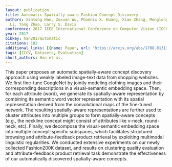 ```yaml
---
layout: publication
title: Automatic Spatially-aware Fashion Concept Discovery
authors: Xintong Han, Zuxuan Wu, Phoenix X. Huang, Xiao Zhang, Menglong Zhu, Yuan
  Li, Yang Zhao, Larry S. Davis
conference: 2017 IEEE International Conference on Computer Vision (ICCV)
year: 2017
bibkey: han2017automatic
citations: 182
additional_links: [{name: Paper, url: 'https://arxiv.org/abs/1708.01311'}]
tags: [ICCV, Datasets, Evaluation]
short_authors: Han et al.
---
```

This paper proposes an automatic spatially-aware concept discovery approach
using weakly labeled image-text data from shopping websites. We first fine-tune
GoogleNet by jointly modeling clothing images and their corresponding
descriptions in a visual-semantic embedding space. Then, for each attribute
(word), we generate its spatially-aware representation by combining its
semantic word vector representation with its spatial representation derived
from the convolutional maps of the fine-tuned network. The resulting
spatially-aware representations are further used to cluster attributes into
multiple groups to form spatially-aware concepts (e.g., the neckline concept
might consist of attributes like v-neck, round-neck, etc). Finally, we
decompose the visual-semantic embedding space into multiple concept-specific
subspaces, which facilitates structured browsing and attribute-feedback product
retrieval by exploiting multimodal linguistic regularities. We conducted
extensive experiments on our newly collected Fashion200K dataset, and results
on clustering quality evaluation and attribute-feedback product retrieval task
demonstrate the effectiveness of our automatically discovered spatially-aware
concepts.